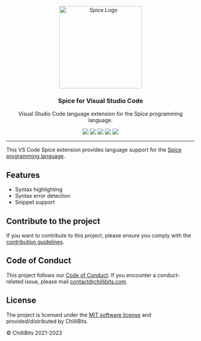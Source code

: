 <p align="center">
  <img alt="Spice Logo" src="https://github.com/spicelang/spice/raw/main/docs/docs/static/avatar.png" height="220" />
  <h3 align="center">Spice for Visual Studio Code</h3>
  <p align="center">Visual Studio Code language extension for the Spice programming language.</p>
  <p align="center">
    <a target="_blank" href="https://github.com/spicelang/vscode-spice/releases/latest"><img src="https://img.shields.io/github/v/release/spicelang/vscode-spice?include_prereleases"></a>
    <a target="_blank" href="./.github/workflows/ci.yml"><img src="https://github.com/spicelang/vscode-spice/actions/workflows/ci.yml/badge.svg"></a>
	<a target="_blank" href="./.github/workflows/codeql-analysis.yml"><img src="https://github.com/spicelang/vscode-spice/actions/workflows/codeql-analysis.yml/badge.svg"></a>
    <a target="_blank" href="https://makeapullrequest.com"><img src="https://img.shields.io/badge/PRs-welcome-brightgreen.svg"></a>
    <a target="_blank" href="./LICENSE.md"><img src="https://img.shields.io/github/license/spicelang/vscode-spice"></a>
  </p>
</p>

---

This VS Code Spice extension provides language support for the [Spice programming language](https://www.spicelang.com).

## Features
- Syntax highlighting
- Syntax error detection
- Snippet support

## Contribute to the project
If you want to contribute to this project, please ensure you comply with the [contribution guidelines](https://github.com/spicelang/vscode-spice/blob/main/CONTRIBUTING.md).

## Code of Conduct
This project follows our [Code of Conduct](https://github.com/spicelang/vscode-spice/blob/main/CODE_OF_CONDUCT.md). If you encounter a conduct-related issue, please mail [contact@chillibits.com](mailto:contact@chillibits.com).

## License
The project is licensed under the [MIT software license](https://github.com/spicelang/vscode-spice/blob/main/LICENSE) and provided/distributed by ChilliBits.

© ChilliBits 2021-2023